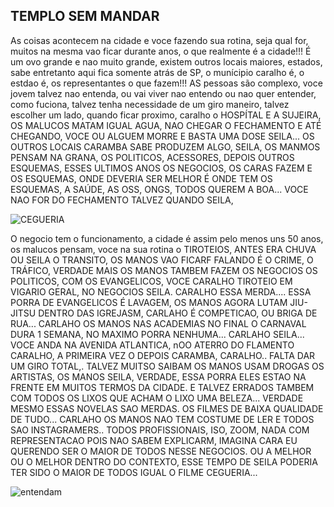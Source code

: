 ## TEMPLO SEM MANDAR

As coisas acontecem na cidade e voce fazendo sua rotina, seja
qual for, muitos na mesma vao ficar durante anos, o que realmente
é a cidade!!! É um ovo grande e nao muito grande, existem outros
locais maiores, estados, sabe entretanto aqui fica somente
atrás de SP, o munícipio caralho é, o estdao é, os representantes
o que fazem!!! AS pessoas são complexo, voce jovem talvez nao
entenda, ou vai viver nao entendo ou nao quer entender, como 
fuciona, talvez tenha necessidade de um giro maneiro, talvez
escolher um lado, quando ficar proximo, caralho o HOSPÍTAL E
A SUJEIRA, OS MALUCOS MATAM IGUAL AGUA, NAO CHEGAR O FECHAMENTO
E ATÉ CHEGANDO, VOCE OU ALGUEM MORRE E BASTA UMA DOSE SEILA...
OS OUTROS LOCAIS CARAMBA SABE PRODUZEM ALGO, SEILA, OS MANMOS
PENSAM NA GRANA, OS POLITICOS, ACESSORES, DEPOIS OUTROS ESQUEMAS,
ESSES ULTIMOS ANOS OS NEGOCIOS, OS CARAS FAZEM E OS ESQUEMAS, ONDE
DEVERIA SER MELHOR É ONDE TEM OS ESQUEMAS, A SAÚDE, AS OSS, ONGS,
TODOS QUEREM A BOA... VOCE NAO FOR DO FECHAMENTO TALVEZ QUANDO
SEILA,


![CEGUERIA](cegueira.jpg)

O negocio tem o funcionamento, a cidade é assim pelo menos uns
50 anos, os malucos pensam, voce na sua rotina o TIROTEIOS, ANTES
ERA CHUVA OU SEILA O TRANSITO, OS MANOS VAO FICARF FALANDO É O CRIME,
O TRÁFICO, VERDADE MAIS OS MANOS TAMBEM FAZEM OS NEGOCIOS OS POLITICOS,
COM OS EVANGELICOS, VOCE CARALHO TIROTEIO EM VIGARIO GERAL, NO NEGOCIOS
SEILA. CARALHO ESSA MERDA.... ESSA PORRA DE EVANGELICOS É LAVAGEM,
OS MANOS AGORA LUTAM JIU-JITSU DENTRO DAS IGREJASM, CARLAHO É COMPETICAO,
OU BRIGA DE RUA... CARLAHO OS MANOS NAS ACADEMIAS NO FINAL O CARNAVAL DURA
1 SEMANA, NO MAXIMO PORRA NENHUMA... CARLAHO SEILA...  VOCE ANDA NA 
AVENIDA ATLANTICA, nOO ATERRO DO FLAMENTO CARALHO, A PRIMEIRA VEZ O DEPOIS
CARAMBA, CARALHO.. FALTA DAR UM GIRO TOTAL,. TALVEZ MUITSO SAIBAM OS MANOS
USAM DROGAS OS ARTISTAS, OS MANOS SEILA, VERDADE, ESSA PORRA ELES ESTAO 
NA FRENTE EM MUITOS TERMOS DA CIDADE. E TALVEZ ERRADOS TAMBEM COM TODOS
OS LIXOS QUE ACHAM O LIXO UMA BELEZA... VERDADE MESMO ESSAS NOVELAS SAO
MERDAS. OS FILMES DE BAIXA QUALIDADE DE TUDO... CARLAHO OS MANOS NAO 
TEM COSTUME DE LER E TODOS SAO INSTAGRAMERS.. TODOS PROFISSIONAIS, ISO,
ZOOM, NADA COM REPRESENTACAO POIS NAO SABEM EXPLICARM, IMAGINA CARA EU
QUERENDO SER O MAIOR DE TODOS NESSE NEGOCIOS. OU A MELHOR OU O MELHOR
DENTRO DO CONTEXTO, ESSE TEMPO DE SEILA PODERIA TER SIDO O MAIOR DE
TODOS IGUAL O FILME CEGUERIA...

![entendam](https://www.reddit.com/r/brasil/comments/1but7tg/compara%C3%A7%C3%A3o_rua_s%C3%A3o_clemente_rio_de_janeiro_brasil/#lightbox)
